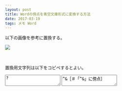 ```yaml
---
layout: post
title: Wordの傍点を青空文庫形式に変換する方法
date: 2017-03-19
tags: メモ Word
---
```


以下の画像を参考に置換する。

![](/latex/assets/img/bouten.jpg)

　

置換用文字列は以下をコピペするとよい。

<textarea onclick="this.select();">?</textarea>
<textarea onclick="this.select();">^&［＃「^&」に傍点］</textarea>
